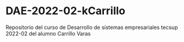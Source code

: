 # DAE-2022-02-kCarrillo
Repositorio del curso de Desarrollo de sistemas empresariales tecsup 2022-02 del alumno Carrillo Varas
